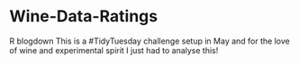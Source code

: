 # Wine-Data-Ratings
R blogdown
This is a #TidyTuesday challenge setup in May and for the love of wine and experimental spirit I just had to analyse this!
